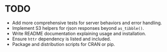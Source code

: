 # TODO

- Add more comprehensive tests for server behaviors and error handling.
- Implement S3 helpers for rjson responses beyond `as_tibble()`.
- Write README documentation explaining usage and installation.
- Ensure `httr` dependency is listed and included.
- Package and distribution scripts for CRAN or pip.
